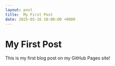 ```yaml
---
layout: post
title:  My First Post
date: 2025-05-16 10:00:00 +0000
---
```


# My First Post

This is my first blog post on my GitHub Pages site!
